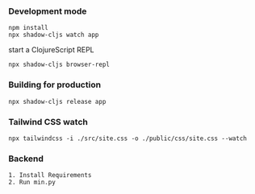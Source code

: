 
### Development mode
```
npm install
npx shadow-cljs watch app
```
start a ClojureScript REPL
```
npx shadow-cljs browser-repl
```
### Building for production

```
npx shadow-cljs release app
```

### Tailwind CSS watch
```
npx tailwindcss -i ./src/site.css -o ./public/css/site.css --watch
```

### Backend
```
1. Install Requirements
2. Run min.py
```
